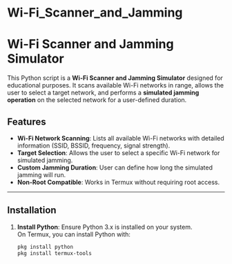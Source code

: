 # Wi-Fi_Scanner_and_Jamming

# Wi-Fi Scanner and Jamming Simulator

This Python script is a **Wi-Fi Scanner and Jamming Simulator** designed for educational purposes. It scans available Wi-Fi networks in range, allows the user to select a target network, and performs a **simulated jamming operation** on the selected network for a user-defined duration.

## Features

- **Wi-Fi Network Scanning**: Lists all available Wi-Fi networks with detailed information (SSID, BSSID, frequency, signal strength).
- **Target Selection**: Allows the user to select a specific Wi-Fi network for simulated jamming.
- **Custom Jamming Duration**: User can define how long the simulated jamming will run.
- **Non-Root Compatible**: Works in Termux without requiring root access.

---

## Installation

1. **Install Python**: Ensure Python 3.x is installed on your system.  
   On Termux, you can install Python with:
   ```bash
   pkg install python
   pkg install termux-tools
